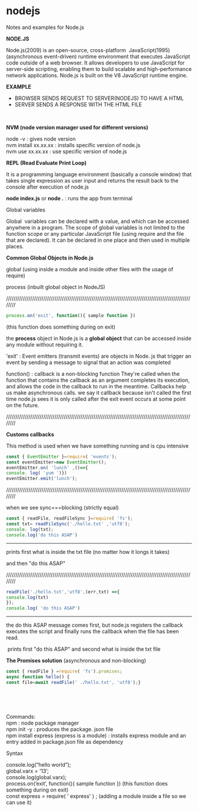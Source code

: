 # nodejs
Notes and examples for Node.js

**NODE.JS**

Node.js(2009) is an open-source, cross-platform  JavaScript(1995) (asynchronous event-driven) runtime environment that executes JavaScript code outside of a web browser. It allows developers to use JavaScript for server-side scripting, enabling them to build scalable and high-performance network applications. Node.js is built on the V8 JavaScript runtime engine.

**EXAMPLE**

- BROWSER SENDS REQUEST TO SERVER(NODEJS) TO HAVE A HTML
- SERVER SENDS A RESPONSE WITH THE HTML FILE

&nbsp;

**NVM (node version manager used for different versions)**

node -v : gives node version  
nvm install xx.xx.xx : installs specific version of node.js  
nvm use xx.xx.xx : use specific version of node.js

**REPL (Read Evaluate Print Loop)**

It is a programming language environment (basically a console window) that takes single expression as user input and returns the result back to the console after execution of node.js

**node index.js** or **node .** : runs the app from terminal

Global variables

Global  variables can be declared with a value, and which can be accessed anywhere in a program. The scope of global variables is not limited to the function scope or any particular JavaScript file (using require and the file that are declared). It can be declared in one place and then used in multiple places.

**Common Global Objects in Node.js**

global (using inside a module and inside other files with the usage of require)

process (inbuilt global object in NodeJS)

////////////////////////////////////////////////////////////////////////////////////////////////////////

```node.js
process.on('exit', function(){ sample function })
```

(this function does something during on exit)

the **process** object in Node.js is a **global object** that can be accessed inside any module without requiring it.

'exit' : Event emitters (transmit events) are objects in Node. js that trigger an event by sending a message to signal that an action was completed

function() : callback is a non-blocking function They're called when the function that contains the callback as an argument completes its execution, and allows the code in the callback to run in the meantime. Callbacks help us make asynchronous calls. we say it callback because isn't called the first time node.js sees it is only called after the exit event occurs at some point on the future.

////////////////////////////////////////////////////////////////////////////////////////////////////////

**Customs callbacks**

This method is used when we have something running and is cpu intensive

```node.js
const { EventEmitter }=require( 'events');  
const eventEmitter=new EventEmitter();  
eventEmitter.on( 'lunch' ,()=>{  
console. log( 'yum ')})
eventEmitter.emit('lunch');
```

////////////////////////////////////////////////////////////////////////////////////////////////////////

when we see sync===blocking (strictly equal)

```node.js
const { readFile, readFileSync }=require( 'fs');
const txt= readFileSync('./hello.txt' ,'utf8');  
console. log(txt);  
console.log('do this ASAP')
```

--------

prints first what is inside the txt file (no matter how it longs it takes)

and then "do this ASAP"

////////////////////////////////////////////////////////////////////////////////////////////////////////

```node.js
readFile('./hello.txt','utf8',(err,txt) =>{
console.log(txt)
});  
console.log( 'do this ASAP')
```

--------

the do this ASAP message comes first, but node.js registers the callback executes the script and finally runs the callback when the file has been read.

&nbsp;prints first "do this ASAP" and second what is inside the txt file

**The Promises solution** (asynchronous and non-blocking)

```node.js
const { readFile } =require( 'fs').promises;  
async function hello() {  
const file=await readFile(' ./hello.txt', 'utf8');}
```

&nbsp;

&nbsp;

Commands:  
npm : node package manager  
npm init -y : produces the package. json file  
npm install express (express is a module) : installs express module and an entry added in package.json file as dependency

Syntax

console.log(“hello world”);  
global.varx = ‘13’;  
console.log(global.varx);  
process.on(‘exit’, function(){ sample function }) (this function does something during on exit)  
const express = require( ' express' ) ; (adding a module inside a file so we can use it)